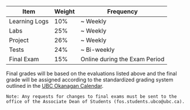 | Item          | Weight | Frequency   |
|---------------|--------|-------------|
| Learning Logs | 10%    | ~ Weekly      |
| Labs          | 25%    | ~ Weekly      |
| Project       | 26%    | ~ Weekly      |
| Tests         | 24%    | ~ Bi-weekly   |
| Final Exam    | 15%    | Online during the Exam Period |

Final grades will be based on the evaluations listed above and the final grade will be assigned according to the standardized grading system outlined in the [UBC Okanagan Calendar](http://okanagan.students.ubc.ca/calendar/).

```{note}
Note: Any requests for changes to final exams must be sent to the office of the Associate Dean of Students (fos.students.ubco@ubc.ca).
```